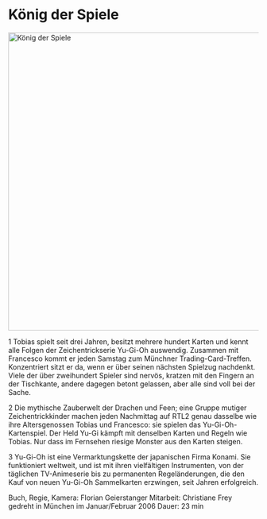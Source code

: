 # König der Spiele

<img src="/projekte/yugioh/stills/darrel.jpg" data-query="?600" width="600" alt="König der Spiele" />

1 Tobias spielt seit drei Jahren, besitzt mehrere hundert Karten und kennt alle Folgen der Zeichentrickserie Yu-Gi-Oh auswendig. Zusammen mit Francesco kommt er jeden Samstag zum Münchner Trading-Card-Treffen. Konzentriert sitzt er da, wenn er über seinen nächsten Spielzug nachdenkt. Viele der über zweihundert Spieler sind nervös, kratzen mit den Fingern an der Tischkante, andere dagegen betont gelassen, aber alle sind voll bei der Sache.

2 Die mythische Zauberwelt der Drachen und Feen; eine Gruppe mutiger Zeichentrickkinder machen jeden Nachmittag auf RTL2 genau dasselbe wie ihre Altersgenossen Tobias und Francesco: sie spielen das Yu-Gi-Oh-Kartenspiel. Der Held Yu-Gi kämpft mit denselben Karten und Regeln wie Tobias. Nur dass im Fernsehen riesige Monster aus den Karten steigen.

3 Yu-Gi-Oh ist eine Vermarktungskette der japanischen Firma Konami. Sie funktioniert weltweit, und ist mit ihren vielfältigen Instrumenten, von der täglichen TV-Animeserie bis zu permanenten Regeländerungen, die den Kauf von neuen Yu-Gi-Oh Sammelkarten erzwingen, seit Jahren erfolgreich.

Buch, Regie, Kamera: Florian Geierstanger Mitarbeit: Christiane Frey gedreht in München im Januar/Februar 2006 Dauer: 23 min
